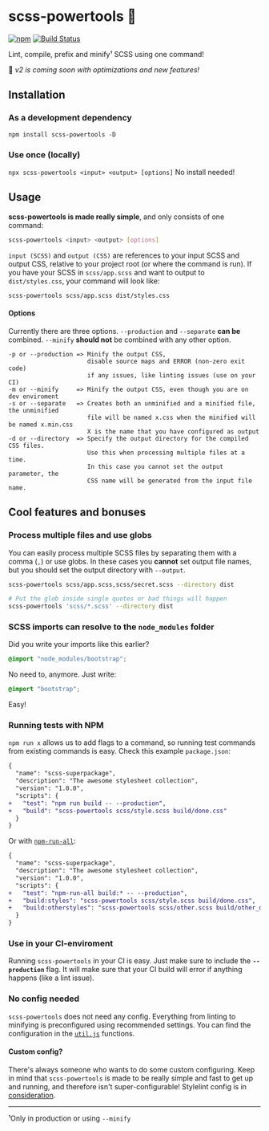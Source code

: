 # scss-powertools :monorail:
[![npm](https://img.shields.io/npm/v/scss-powertools.svg)](https://www.npmjs.com/package/scss-powertools)
[![Build Status](https://travis-ci.org/Tutrox/scss-powertools.svg?branch=master)](https://travis-ci.org/Tutrox/scss-powertools)

Lint, compile, prefix and minify¹ SCSS using one command!

:stars: _v2 is coming soon with optimizations and new features!_

## Installation
### As a development dependency

`npm install scss-powertools -D`

### Use once (locally)

`npx scss-powertools <input> <output> [options]` No install needed!

## Usage
**scss-powertools is made really simple**, and only consists of one command:

```bash
scss-powertools <input> <output> [options]
```

`input (SCSS)` and `output (CSS)` are references to your input SCSS and output CSS, relative to your project root (or where the command is run). If you have your SCSS in `scss/app.scss` and want to output to `dist/styles.css`, your command will look like:

```
scss-powertools scss/app.scss dist/styles.css
```

#### Options
Currently there are three options. `--production` and `--separate` **can be** combined. `--minify` **should not** be combined with any other option.

```
-p or --production => Minify the output CSS,
                      disable source maps and ERROR (non-zero exit code)
                      if any issues, like linting issues (use on your CI)
-m or --minify     => Minify the output CSS, even though you are on dev enviroment
-s or --separate   => Creates both an unminified and a minified file, the unminified
                      file will be named x.css when the minified will be named x.min.css
                      X is the name that you have configured as output
-d or --directory  => Specify the output directory for the compiled CSS files.
                      Use this when processing multiple files at a time.
                      In this case you cannot set the output parameter, the
                      CSS name will be generated from the input file name.
```

## Cool features and bonuses

### Process multiple files and use globs

You can easily process multiple SCSS files by separating them with a comma (`,`) or use globs.
In these cases you **cannot** set output file names, but you should set the output directory with `--output`.

```bash
scss-powertools scss/app.scss,scss/secret.scss --directory dist
```

```bash
# Put the glob inside single quotes or bad things will happen
scss-powertools 'scss/*.scss' --directory dist
```

### SCSS imports can resolve to the `node_modules` folder

Did you write your imports like this earlier?

```scss
@import "node_modules/bootstrap";
```

No need to, anymore. Just write:

```scss
@import "bootstrap";
```

Easy!

### Running tests with NPM

`npm run x` allows us to add flags to a command, so running test commands from existing commands is easy. Check this example `package.json`:

```diff
{
  "name": "scss-superpackage",
  "description": "The awesome stylesheet collection",
  "version": "1.0.0",
  "scripts": {
+   "test": "npm run build -- --production",
+   "build": "scss-powertools scss/style.scss build/done.css"
  }
}
```

Or with [`npm-run-all`](https://www.npmjs.com/package/npm-run-all):

```diff
{
  "name": "scss-superpackage",
  "description": "The awesome stylesheet collection",
  "version": "1.0.0",
  "scripts": {
+   "test": "npm-run-all build:* -- --production",
+   "build:styles": "scss-powertools scss/style.scss build/done.css",
+   "build:otherstyles": "scss-powertools scss/other.scss build/other_done.css"
  }
}
```

### Use in your CI-enviroment

Running `scss-powertools` in your CI is easy. Just make sure to include the **`--production`** flag. It will make sure that your CI build will error if anything happens (like a lint issue).

### No config needed

`scss-powertools` does not need any config. Everything from linting to minifying is preconfigured using recommended settings. You can find the configuration in the [`util.js`](https://github.com/Tutrox/scss-powertools/blob/master/lib/util.js) functions.

#### Custom config?

There's always someone who wants to do some custom configuring. Keep in mind that `scss-powertools` is made to be really simple and fast to get up and running, and therefore isn't super-configurable! Stylelint config is in [consideration](https://github.com/Tutrox/scss-powertools/issues/24).

---

¹Only in production or using `--minify`
